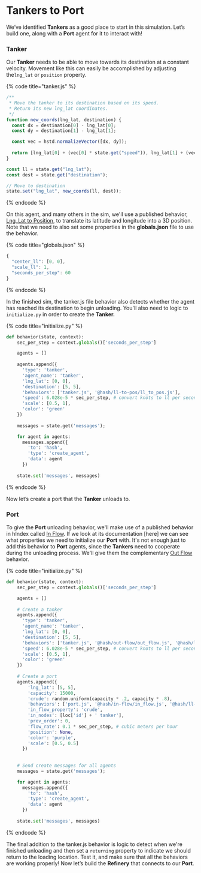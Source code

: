 # Tankers to Port

We’ve identified **Tankers** as a good place to start in this simulation. Let’s build one, along with a **Port** agent for it to interact with!

### Tanker

Our **Tanker** needs to be able to move towards its destination at a constant velocity. Movement like this can easily be accomplished by adjusting the`lng_lat` or `position` property.

{% code title="tanker.js" %}
```javascript
/**
 * Move the tanker to its destination based on its speed.
 * Return its new lng_lat coordinates.
 */
function new_coords(lng_lat, destination) {
  const dx = destination[0] - lng_lat[0];
  const dy = destination[1] - lng_lat[1];

  const vec = hstd.normalizeVector([dx, dy]);
  
  return [lng_lat[0] + (vec[0] * state.get("speed")), lng_lat[1] + (vec[1] * state.get("speed"))]
}

const ll = state.get("lng_lat");
const dest = state.get("destination");

// Move to destination
state.set("lng_lat", new_coords(ll, dest));
```
{% endcode %}

On this agent, and many others in the sim, we'll use a published behavior, [Lng\_Lat to Position](https://hash.ai/@hash/ll-to-pos/overview), to translate its latitude and longitude into a 3D position. Note that we need to also set some properties in the **globals.json** file to use the behavior.

{% code title="globals.json" %}
```javascript
{
  "center_ll": [0, 0],
  "scale_ll": 1,
  "seconds_per_step": 60
}
```
{% endcode %}

In the finished sim, the tanker.js file behavior also detects whether the agent has reached its destination to begin unloading. You'll also need to logic to `initialize.py` in order to create the **Tanker.** 

{% code title="initialize.py" %}
```python
def behavior(state, context):
    sec_per_step = context.globals()['seconds_per_step']

    agents = []
    
    agents.append({
      'type': 'tanker',
      'agent_name': 'tanker',
      'lng_lat': [0, 0],
      'destination': [5, 5],
      'behaviors': ['tanker.js', '@hash/ll-to-pos/ll_to_pos.js'],
      'speed': 6.028e-5 * sec_per_step, # convert knots to ll per second
      'scale': [0.5, 1],
      'color': 'green'
    })
    
    messages = state.get('messages');

    for agent in agents:
      messages.append({
        'to': 'hash', 
        'type': 'create_agent',
        'data': agent
      })
  
    state.set('messages', messages)
```
{% endcode %}

Now let’s create a port that the **Tanker** unloads to.

### Port

To give the **Port** unloading behavior, we'll make use of a published behavior in hIndex called [In Flow](https://hash.ai/@hash/in-flow). If we look at its documentation \[here\] we can see what properties we need to initialize our **Port** with. It's not enough just to add this behavior to **Port** agents, since the **Tankers** need to cooperate during the unloading process. We'll give them the complementary [Out Flow](https://hash.ai/@hash/out-flow) behavior.

{% code title="initialize.py" %}
```python
def behavior(state, context):
    sec_per_step = context.globals()['seconds_per_step']

    agents = []
    
    # Create a tanker
    agents.append({
      'type': 'tanker',
      'agent_name': 'tanker',
      'lng_lat': [0, 0],
      'destination': [5, 5],
      'behaviors': ['tanker.js', '@hash/out-flow/out_flow.js', '@hash/ll-to-pos/ll_to_pos.js'],
      'speed': 6.028e-5 * sec_per_step, # convert knots to ll per second
      'scale': [0.5, 1],
      'color': 'green'
    })
    
    # Create a port
    agents.append({
        'lng_lat': [5, 5],
        'capacity': 15000,
        'crude': random.uniform(capacity * .2, capacity * .8),
        'behaviors': ['port.js', '@hash/in-flow/in_flow.js', '@hash/ll-to-pos/ll_to_pos.js'],
        'in_flow_property': 'crude',
        'in_nodes': [loc['id'] + ' tanker'],
        'prev_order': 0,
        'flow_rate': 0.1 * sec_per_step, # cubic meters per hour
        'position': None,
        'color': 'purple',
        'scale': [0.5, 0.5]
      })
    
    
    # Send create messages for all agents
    messages = state.get('messages');

    for agent in agents:
      messages.append({
        'to': 'hash', 
        'type': 'create_agent',
        'data': agent
      })
  
    state.set('messages', messages)
```
{% endcode %}

The final addition to the tanker.js behavior is logic to detect when we're finished unloading and then set a `returning` property  to indicate we should return to the loading location. Test it, and make sure that all the behaviors are working properly! Now let’s build the **Refinery** that connects to our **Port**.

